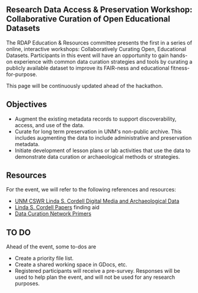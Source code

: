 ## Research Data Access & Preservation Workshop: Collaborative Curation of Open Educational Datasets

The RDAP Education & Resources committee presents the first in a series of online, interactive workshops: Collaboratively Curating Open, Educational Datasets. Participants in this event will have an opportunity to gain hands-on experience with common data curation strategies and tools by curating a publicly available dataset to improve its FAIR-ness and educational fitness-for-purpose.

This page will be continuously updated ahead of the hackathon. 

## Objectives

* Augment the existing metadata records to support discoverability, access, and use of the data.
* Curate for long term preservation in UNM's non-public archive. This includes augmenting the data to include administrative and preservation metadata.
* Initiate development of lesson plans or lab activities that use the data to demonstrate data curation or archaeological methods or strategies.

## Resources

For the event, we will refer to the following references and resources:

* [UNM CSWR Linda S. Cordell Digital Media and Archaeological Data](https://econtent.unm.edu/digital/collection/cordell)
* [Linda S. Cordell Papers](https://rmoa.unm.edu/docviewer.php?docId=nmumss1058bc.xml) finding aid
* [Data Curation Network Primers](https://datacurationnetwork.org/resources/data-curation-primers/)

## TO DO

Ahead of the event, some to-dos are

* Create a priority file list.
* Create a shared working space in GDocs, etc.
* Registered participants will receive a pre-survey. Responses will be used to help plan the event, and will not be used for any research purposes. 
